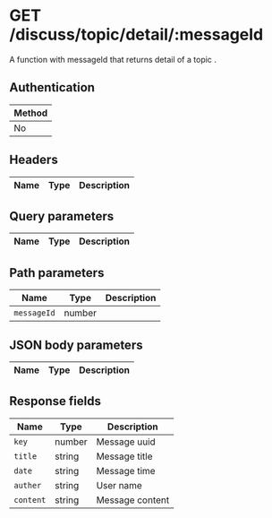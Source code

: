 # GET /discuss/topic/detail/:messageId
A function with messageId that returns detail of a topic .

## Authentication
|Method|
|-|
|No|

## Headers
|Name|Type|Description|
|-|-|-|

## Query parameters

|Name|Type|Description|
|-|-|-|

## Path parameters

|Name|Type|Description|
|-|-|-|
|`messageId`|number||

## JSON body parameters

|Name|Type|Description|
|-|-|-|

## Response fields

|Name|Type|Description|
|-|-|-|
|`key`|number|Message uuid|
|`title`|string|Message title|
|`date`|string|Message time|
|`auther`|string|User name|
|`content`|string|Message content|


